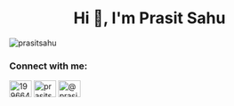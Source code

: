 <h1 align="center">Hi 👋, I'm Prasit Sahu</h1>
<p align="left"> <img src="https://komarev.com/ghpvc/?username=prasitsahu&label=Profile%20views&color=0e75b6&style=flat" alt="prasitsahu" /> </p>

<h3 align="left">Connect with me:</h3>
<p align="left">
<a href="https://stackoverflow.com/users/19966469" target="blank"><img align="center" src="https://raw.githubusercontent.com/rahuldkjain/github-profile-readme-generator/master/src/images/icons/Social/stack-overflow.svg" alt="19966469" height="30" width="40" /></a>
<a href="https://instagram.com/prasitsahu" target="blank"><img align="center" src="https://raw.githubusercontent.com/rahuldkjain/github-profile-readme-generator/master/src/images/icons/Social/instagram.svg" alt="prasitsahu" height="30" width="40" /></a>
<a href="https://medium.com/@prasitsahu" target="blank"><img align="center" src="https://raw.githubusercontent.com/rahuldkjain/github-profile-readme-generator/master/src/images/icons/Social/medium.svg" alt="@prasitsahu" height="30" width="40" /></a>
</p>

